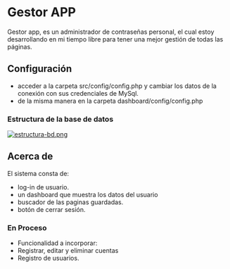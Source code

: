 # Gestor APP
Gestor app, es un administrador de contraseñas personal, el cual estoy desarrollando en mi tiempo libre para tener una mejor gestión de todas las páginas.
## Configuración 
- acceder a la carpeta src/config/config.php y cambiar los datos de la conexión con sus credenciales de MySql.
- de la misma manera en la carpeta dashboard/config/config.php

### Estructura de la base de datos
[![estructura-bd.png](https://i.postimg.cc/3N9586sJ/estructura-bd.png)](https://postimg.cc/wRtbFWxS)

## Acerca de
El sistema consta de:
- log-in de usuario.
- un dashboard que muestra los datos del usuario
- buscador de las paginas guardadas.
- botón de cerrar sesión.

### En Proceso 
- Funcionalidad a incorporar:
- Registrar, editar y eliminar cuentas
- Registro de usuarios.
